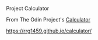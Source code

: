 
Project Calculator

From The Odin Project's [Calculator](https://www.theodinproject.com/courses/web-development-101/lessons/calculator)


https://rrg1459.github.io/calculator/
